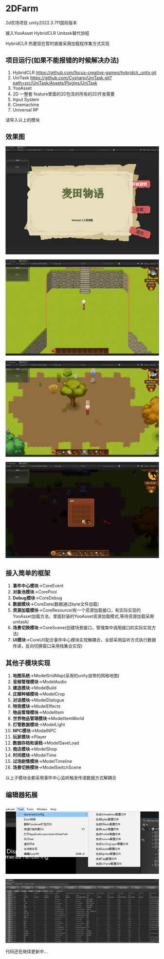 # 2DFarm

2d农场项目 unity2022.3.7f1国际版本

接入YooAsset HybridCLR Unitask替代协程

HybridCLR 热更现在暂时直接采用加载程序集方式实现

## 项目运行(如果不能报错的时候解决办法)

1. HybridCLR <https://github.com/focus-creative-games/hybridclr_unity.git>
2. UniTask <https://github.com/Cysharp/UniTask.git?path=src/UniTask/Assets/Plugins/UniTask>
3. YooAsset
4. 2D 一整套 feature里面的2D包含的所有的2D开发需要
5. Input System
6. Cinemachine
7. Universal RP

请导入以上的模块

## 效果图

![Alt text](FarmImage/1.png)

![Alt text](FarmImage/2.png)

![Alt text](FarmImage/3.png)

![Alt text](FarmImage/4.png)

## 接入简单的框架

1. **事件中心模块**->CoreEvent
2. **对象池模块**->CorePool
3. **Debug模块**->CoreDebug
4. **数据模块**->CoreData(数据通过byte文件加载)
5. **资源加载模块**->CoreResource(有一个资源加载接口，和实际实现的YooAsset加载方法，里面封装的YooAsset资源加载模式,等待资源加载采用unitask)
6. **场景切换模块**->CoreScene(创建场景接口，管理类中调用接口的实际实现方法)
7. **UI模块**->CoreUI(配合事件中心模块实现解耦合，全部采用监听方式执行数据传递，反向切换窗口采用栈集合实现)

## 其他子模块实现

1. **地图系统**->ModelGridMap(采用的unity自带的网格地图)
2. **音频管理模块**->ModelAudio
3. **建造模块**->ModelBuild
4. **庄稼种植模块**->ModelCrop
5. **对话模块**->ModelDialogue
6. **特效模块**->ModelEffects
7. **物品管理模块**->ModelItem
8. **世界物品管理模块**->ModelItemWorld
9. **灯管数据模块**->ModelLight
10. **NPC模块**->ModelNPC
11. **玩家模块**->Player
12. **数据存档和读档**->ModelSaveLoad
13. **商店模块**->ModelShop
14. **时间模块**->ModelTime
15. **过场剧情模块**->ModelTimeline
16. **场景切换模块**->ModelSwitchScene

以上子模块全都采用事件中心监听触发传递数据方式解耦合

## 编辑器拓展

![Alt text](FarmImage/5.png)

![Alt text](FarmImage/6.png)

代码还在继续更新中...
